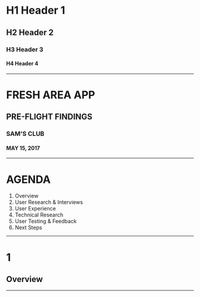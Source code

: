 <!-- $size: 16:9 -->
<!-- footer: © RevUnit 2017 -->
# H1 Header 1
## H2 Header 2
### H3 Header 3
#### H4 Header 4
---
# FRESH AREA APP
## PRE-FLIGHT FINDINGS
### SAM'S CLUB
#### MAY 15, 2017
---
<!-- page_number: true -->
# AGENDA
1. Overview
2. User Research & Interviews
3. User Experience
4. Technical Research
5. User Testing & Feedback
6. Next Steps

---
# 1
## Overview

---
